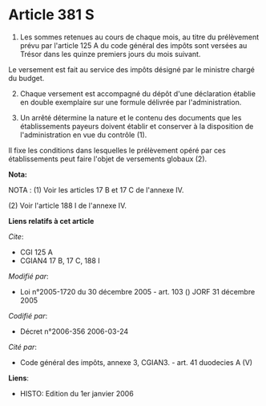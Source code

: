 # Article 381 S

1. Les sommes retenues au cours de chaque mois, au titre du prélèvement prévu par l'article 125 A du code général des impôts
sont versées au Trésor dans les quinze premiers jours du mois suivant.

Le versement est fait au service des impôts désigné par le ministre chargé du budget.

2. Chaque versement est accompagné du dépôt d'une déclaration établie en double exemplaire sur une formule délivrée par
l'administration.

3. Un arrêté détermine la nature et le contenu des documents que les établissements payeurs doivent établir et conserver à la
disposition de l'administration en vue du contrôle (1).

Il fixe les conditions dans lesquelles le prélèvement opéré par ces établissements peut faire l'objet de versements globaux
(2).

**Nota:**

NOTA : (1) Voir les articles 17 B et 17 C de l'annexe IV.

(2) Voir l'article 188 I de l'annexe IV.

**Liens relatifs à cet article**

_Cite_:

  - CGI 125 A
  - CGIAN4 17 B, 17 C, 188 I

_Modifié par_:

  - Loi n°2005-1720 du 30 décembre 2005 - art. 103 () JORF 31 décembre 2005

_Codifié par_:

  - Décret n°2006-356 2006-03-24

_Cité par_:

  - Code général des impôts, annexe 3, CGIAN3. - art. 41 duodecies A (V)

**Liens**:

  - HISTO: Edition du 1er janvier 2006
